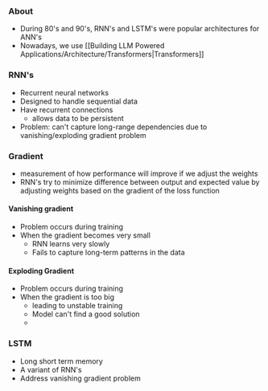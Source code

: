### About
* During 80's and 90's, RNN's and LSTM's were popular architectures for ANN's
* Nowadays, we use [[Building LLM Powered Applications/Architecture/Transformers|Transformers]]
### RNN's 
* Recurrent neural networks 
* Designed to handle sequential data 
* Have recurrent connections
	* allows data to be persistent 
* Problem: can't capture long-range dependencies due to vanishing/exploding gradient problem 
### Gradient
* measurement of how performance will improve if we adjust the weights 
* RNN's try to minimize difference between output and expected value by adjusting weights based on the gradient of the loss function 
#### Vanishing gradient
* Problem occurs during training
* When the gradient becomes very small
	* RNN learns very slowly 
	* Fails to capture long-term patterns in the data
#### Exploding Gradient
* Problem occurs during training 
* When the gradient is too big
	* leading to unstable training
	* Model can't find a good solution
	* 
### LSTM 
* Long short term memory 
* A variant of RNN's 
* Address vanishing gradient problem